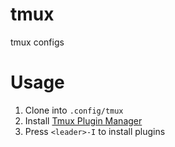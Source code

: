 # tmux
tmux configs

# Usage
1. Clone into `.config/tmux`
2. Install [Tmux Plugin Manager](https://github.com/tmux-plugins/tpm)
3. Press `<leader>-I` to install plugins
